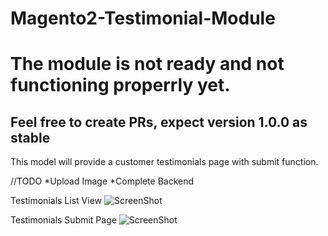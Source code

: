 # Magento2-Testimonial-Module

<h1>The module is not ready and not functioning properrly yet.</h1>
<h2>Feel free to create PRs, expect version 1.0.0 as stable</h2>

This model will provide a customer testimonials page with submit function.

//TODO
	*Upload Image
	*Complete Backend



Testimonials List View
![ScreenShot](/doc/screenshots/frontend.png)

Testimonials Submit Page
![ScreenShot](/doc/screenshots/submit.png)